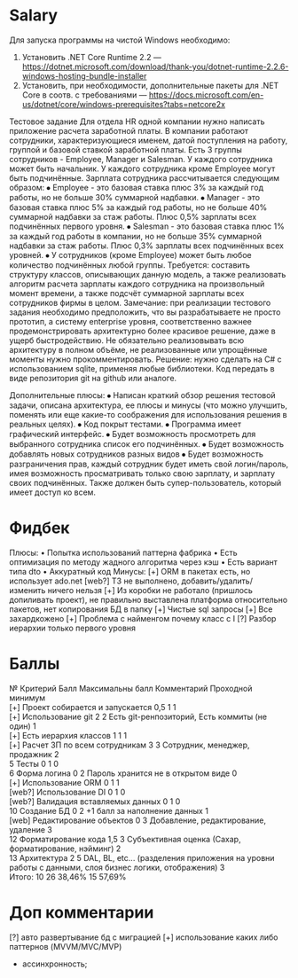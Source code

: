 # Salary

Для запуска программы на чистой Windows необходимо:
1. Установить .NET Core Runtime 2.2 — https://dotnet.microsoft.com/download/thank-you/dotnet-runtime-2.2.6-windows-hosting-bundle-installer
2. Установить, при необходимости, дополнительные пакеты для .NET Core в соотв. с требованиями — https://docs.microsoft.com/en-us/dotnet/core/windows-prerequisites?tabs=netcore2x

Тестовое задание
Для отдела HR одной компании нужно написать приложение расчета заработной платы.
В компании работают сотрудники, характеризующиеся именем, датой поступления на работу, группой и базовой ставкой заработной платы.
Есть 3 группы сотрудников - Employee, Manager и Salesman. У каждого сотрудника может быть начальник. У каждого сотрудника кроме Employee могут быть подчинённые.
Зарплата сотрудника рассчитывается следующим образом:
⦁	Employee - это базовая ставка плюс 3% за каждый год работы, но не больше 30% суммарной надбавки. 
⦁	Manager - это базовая ставка плюс 5% за каждый год работы, но не больше 40% суммарной надбавки за стаж работы. Плюс 0,5% зарплаты всех подчинённых первого уровня.
⦁	Salesman - это базовая ставка плюс 1% за каждый год работы в компании, но не больше 35% суммарной надбавки за стаж работы. Плюс 0,3% зарплаты всех подчинённых всех уровней.
⦁	У сотрудников (кроме Employee) может быть любое количество подчинённых любой группы.
Требуется: составить структуру классов, описывающих данную модель, а также реализовать алгоритм расчета зарплаты каждого сотрудника на произвольный момент времени, а также подсчёт суммарной зарплаты всех сотрудников фирмы в целом.
Замечание: при реализации тестового задания необходимо предположить, что вы разрабатываете не просто прототип, а систему enterprise уровня, соответственно важнее продемонстрировать архитектурно более красивое решение, даже в ущерб быстродействию. Не обязательно реализовывать всю архитектуру в полном объёме, не реализованные или упрощённые моменты нужно прокомментировать.
Решение: нужно сделать на C# с использованием sqlite, применяя любые библиотеки.
Код передать в виде репозитория git на github или аналоге.

Дополнительные плюсы:
⦁	Написан краткий обзор решения тестовой задачи, описана архитектура, ее плюсы и минусы (что можно улучшить, поменять или еще какие-то соображения для использования решения в реальных целях).
⦁	Код покрыт тестами.
⦁	Программа имеет графический интерфейс.
⦁	Будет возможность просмотреть для выбранного сотрудника список его подчинённых.
⦁	Будет возможность добавлять новых сотрудников разных видов
⦁	Будет возможность разграничения прав, каждый сотрудник будет иметь свой логин/пароль, имея возможность просматривать только свою зарплату, и зарплату своих подчинённых. Также должен быть супер-пользователь, который имеет доступ ко всем.

# Фидбек

Плюсы:
• Попытка использований паттерна фабрика
• Есть оптимизация по методу жадного алгоритма через кэш
• Есть вариант типа dto
• Аккуратный код
Минусы:
[+] ORM в пакетах есть, но использует ado.net
[web?] ТЗ не выполнено, добавить/удалить/изменить ничего нельзя
[+] Из коробки не работало (пришлось допиливать проект), не правильно выставлена платформа относительно пакетов, нет копирования БД в папку
[+] Чистые sql запросы
[+] Все захардкожено
[+] Проблема с найменгом почему класс с I
[?] Разбор иерархии только первого уровня
 
# Баллы

№	Критерий	Балл	Максимальны балл	Комментарий		Проходной минимум			
[+]	Проект собирается и запускается	0,5	1			1			
[+]	Использование git	2	2	Есть git-ренпозиторий, Есть коммиты (не один)		1			
[+]	Есть иерархия классов	1	1			1			
[+]	Расчет ЗП по всем сотрудникам	3	3	Сотрудник, менеджер, продажник		2			
5	Тесты	0	1			0			
6	Форма логина	0	2	Пароль хранится не в открытом виде		0			
[+]	Использование ORM	0	1			1			
[web?]	Использование DI	0	1			0			
[web?]	Валидация вставляемых данных	0	1			0			
10	Создание БД	0	2	+1 балл за наполнение данных		1			
[web]	Редактирование объектов	0	3	Добавление, редактирование, удаление		3			
12	Форматирование кода	1,5	3	Субъективная оценка (Сахар, форматирование, нэйминг)		2			
13	Архитектура	2	5	DAL, BL, etc... (разделения приложения на уровни работы с данными, слоя бизнес логики, отображения)		3			
Итого:		10	26	38,46%		15	57,69%		
									
# Доп комментарии

[?] авто развертывание бд с миграцией
[+] использование каких либо паттернов (MVVM/MVC/MVP)
- ассинхронность;

